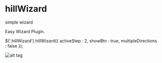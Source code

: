 # hillWizard
simple wizard

Easy Wizard Plugin.


$('.hillWizard').hillWizard({
activeStep : 2,
showBtn : true, 
multipleDirections : false
});


![alt tag](https://s-media-cache-ak0.pinimg.com/originals/a6/fb/40/a6fb40c391d2408fc55e828b951a7b71.png)
